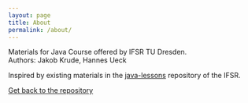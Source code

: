 ```yaml
---
layout: page
title: About
permalink: /about/
---
```


Materials for Java Course offered by IFSR TU Dresden. \
Authors: Jakob Krude, Hannes Ueck

Inspired by existing materials in the [java-lessons](https://github.com/fsr/java-lessons) repository of the IFSR. 

[Get back to the repository](https://github.com/jkrude/java-begginer-lesson)
